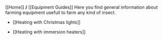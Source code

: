 [[Home]] **/** [[Equipment Guides]]
Here you find general information about farming equipment usefull to farm any kind of insect.

* [[Heating with Christmas lights]]

* [[Heating with immersion heaters]]